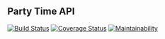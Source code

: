 ## Party Time API ##

[![Build Status](https://travis-ci.org/fatukunda/Party-Time-API.svg?branch=develop)](https://travis-ci.org/fatukunda/Party-Time-API)
[![Coverage Status](https://coveralls.io/repos/github/fatukunda/Party-Time-API/badge.svg?branch=ch-Setup-travis-ci-166601932)](https://coveralls.io/github/fatukunda/Party-Time-API?branch=ch-Setup-travis-ci-166601932)
[![Maintainability](https://api.codeclimate.com/v1/badges/7f07bc85293e5868f28c/maintainability)](https://codeclimate.com/github/fatukunda/Party-Time-API/maintainability)